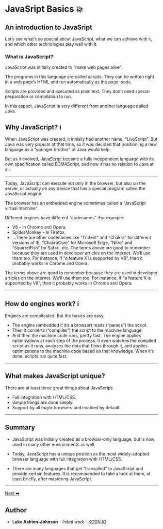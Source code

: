 # JavaSript Basics 💥

## An introduction to JavaSript

Let’s see what’s so special about JavaScript, what we can achieve with it, and which other technologies play well with it.

### What is JavaScript?

JavaScript was initially created to “make web pages alive”.

The programs in this language are called scripts. They can be written right in a web page’s HTML and run automatically as the page loads.

Scripts are provided and executed as plain text. They don’t need special preparation or compilation to run.

In this aspect, JavaScript is very different from another language called Java.

## Why JavaScript? ℹ️

When JavaScript was created, it initially had another name: “LiveScript”. But Java was very popular at that time, so it was decided that positioning a new language as a “younger brother” of Java would help.

But as it evolved, JavaScript became a fully independent language with its own specification called ECMAScript, and now it has no relation to Java at all.

*************************************************************************

Today, JavaScript can execute not only in the browser, but also on the server, or actually on any device that has a special program called the JavaScript engine.

The browser has an embedded engine sometimes called a “JavaScript virtual machine”.

Different engines have different “codenames”. For example:

* V8 – in Chrome and Opera.
* SpiderMonkey – in Firefox.
* …There are other codenames like “Trident” and “Chakra” for different versions of IE, “ChakraCore” for Microsoft Edge, “Nitro” and “SquirrelFish” for Safari, etc.
The terms above are good to remember because they are used in developer articles on the internet. We’ll use them too. For instance, if “a feature X is supported by V8”, then it probably works in Chrome and Opera.

The terms above are good to remember because they are used in developer articles on the internet. We’ll use them too. For instance, if “a feature X is supported by V8”, then it probably works in Chrome and Opera.

*************************************************************************

## How do engines work? ℹ️

Engines are complicated. But the basics are easy.

* The engine (embedded if it’s a browser) reads (“parses”) the script.
* Then it converts (“compiles”) the script to the machine language.
* And then the machine code runs, pretty fast.
The engine applies optimizations at each step of the process. It even watches the compiled script as it runs, analyzes the data that flows through it, and applies optimizations to the machine code based on that knowledge. When it’s done, scripts run quite fast.

*************************************************************************

## What makes JavaScript unique?

There are at least three great things about JavaScript:

* Full integration with HTML/CSS.
* Simple things are done simply.
* Support by all major browsers and enabled by default.

*************************************************************************

## Summary

* JavaScript was initially created as a browser-only language, but is now used in many other environments as well.

* Today, JavaScript has a unique position as the most widely-adopted browser language with full integration with HTML/CSS.

* There are many languages that get “transpiled” to JavaScript and provide certain features. It is recommended to take a look at them, at least briefly, after mastering JavaScript.

*************************************************************************

[Next ➡️](JavaScript-Basics/1.2-Hello-World!.md)

## Author

* **Luke Ashton-Johnson** - *Initial work* - [KODN.IO](http://kodn.io/)